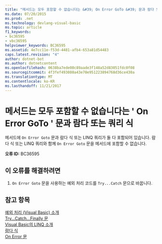 ```yaml
---
title: "메서드는 모두 포함할 수 없습니다는 &#39; On Error GoTo &#39; 문과 람다 또는 쿼리 식"
ms.date: 07/20/2015
ms.prod: .net
ms.technology: devlang-visual-basic
ms.topic: article
f1_keywords:
- bc36595
- vbc36595
helpviewer_keywords: BC36595
ms.assetid: 4e7cc11e-f53d-4481-afb4-653a81d54483
caps.latest.revision: "4"
author: dotnet-bot
ms.author: dotnetcontent
ms.openlocfilehash: 0638ba7ede00c89aade3f148a52d83051fdc0f08
ms.sourcegitcommit: 4f3fef493080a43e70e951223894768d36ce430a
ms.translationtype: MT
ms.contentlocale: ko-KR
ms.lasthandoff: 11/21/2017
---
```

# <a name="method-cannot-contain-both-an-39on-error-goto39-statement-and-a-lambda-or-query-expression"></a>메서드는 모두 포함할 수 없습니다는 &#39; On Error GoTo &#39; 문과 람다 또는 쿼리 식
메서드에 `On Error Goto` 문과 람다 식 또는 LINQ 쿼리가 둘 다 포함되어 있습니다. 람다 식 또는 LINQ 쿼리와 함께 `On Error Goto` 문을 메서드에 포함할 수 없습니다.  
  
 **오류 ID:** BC36595  
  
## <a name="to-correct-this-error"></a>이 오류를 해결하려면  
  
1.  `On Error Goto` 문을 사용하는 예외 처리 코드를 `Try...Catch` 문으로 바꿉니다.  
  
## <a name="see-also"></a>참고 항목  
 [예외 처리 (Visual Basic) 소개](http://msdn.microsoft.com/en-us/9792f16a-0cd2-40bd-ace2-f7a4344c0e52)  
 [Try...Catch...Finally 문](../../visual-basic/language-reference/statements/try-catch-finally-statement.md)  
 [Visual Basic의 LINQ 소개](../../visual-basic/programming-guide/language-features/linq/introduction-to-linq.md)  
 [람다 식](../../visual-basic/programming-guide/language-features/procedures/lambda-expressions.md)  
 [On Error 문](../../visual-basic/language-reference/statements/on-error-statement.md)
